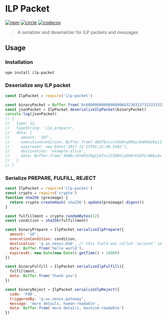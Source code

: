 # ILP Packet

[![npm][npm-image]][npm-url] [![circle][circle-image]][circle-url] [![codecov][codecov-image]][codecov-url]

[npm-image]: https://img.shields.io/npm/v/ilp-packet.svg?style=flat
[npm-url]: https://npmjs.org/package/ilp-packet
[circle-image]: https://circleci.com/gh/interledgerjs/ilp-packet.svg?style=shield
[circle-url]: https://circleci.com/gh/interledgerjs/ilp-packet
[codecov-image]: https://codecov.io/gh/interledgerjs/ilp-packet/branch/master/graph/badge.svg
[codecov-url]: https://codecov.io/gh/interledgerjs/ilp-packet

> A serializer and deserializer for ILP packets and messages

## Usage

### Installation

```sh
npm install ilp-packet
```

### Deserialize any ILP packet

```js
const IlpPacket = require('ilp-packet')

const binaryPacket = Buffer.from('0c68000000000000006b323031373132323330313231343035343974e1136dc71c9e5f283bec83461cbf1261c4014f72d48f8dd65453a0b84e7de10d6578616d706c652e616c696365205db343fdc41898f6df4202329139dc242dd0f558a811b46b28918fdab37c6cb0', 'hex')
const jsonPacket = IlpPacket.deserializeIlpPacket(binaryPacket)
console.log(jsonPacket)
// {
//   type: 12,
//   typeString: 'ilp_prepare',
//   data: {
//     amount: '107',
//     executionCondition: Buffer.from('dOETbcccnl8oO+yDRhy/EmHEAU9y1I+N1lRToLhOfeE=', 'base64')
//     expiresAt: new Date('2017-12-23T01:21:40.549Z'),
//     destination: 'example.alice',
//     data: Buffer.from('XbND/cQYmPbfQgIykTncJC3Q9VioEbRrKJGP2rN8bLA=', 'base64')
//   }
// }
```

### Serialize PREPARE, FULFILL, REJECT

```js
const IlpPacket = require('ilp-packet')
const crypto = require('crypto')
function sha256 (preimage) {
  return crypto.createHash('sha256').update(preimage).digest()
}

const fulfillment = crypto.randomBytes(32)
const condition = sha256(fulfillment)

const binaryPrepare = IlpPacket.serializeIlpPrepare({
  amount: '10',
  executionCondition: condition,
  destination: 'g.us.nexus.bob', // this field was called 'account' in older packet types
  data: Buffer.from('hello world'),
  expiresAt: new Date(new Date().getTime() + 10000)
})

const binaryFulfill = IlpPacket.serializeIlpFulfill({
  fulfillment,
  data: Buffer.from('thank you')
})

const binaryReject = IlpPacket.serializeIlpReject({
  code: 'F00',
  triggeredBy: 'g.us.nexus.gateway',
  message: 'more details, human-readable',
  data: Buffer.from('more details, machine-readable')
})
```
